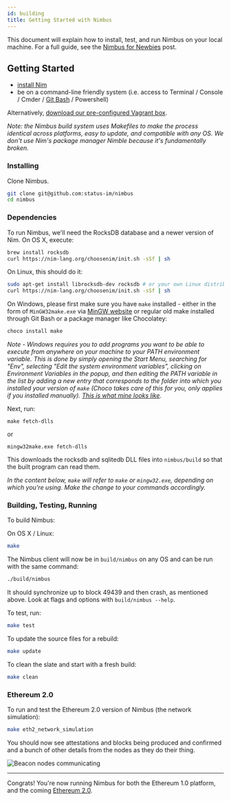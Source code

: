 ```yaml
---
id: building
title: Getting Started with Nimbus
---
```


This document will explain how to install, test, and run Nimbus on your local machine. For a full guide, see the [Nimbus for Newbies](https://our.status.im/nimbus-for-newbies/) post.

## Getting Started

- [install Nim](https://bitfalls.com/nim1)
- be on a command-line friendly system (i.e. access to Terminal / Console / Cmder / [Git Bash](https://git-scm.com) / Powershell)

Alternatively, [download our pre-configured Vagrant box](https://our.status.im/setting-up-a-local-vagrant-environment-for-nim-development/).

_Note: the Nimbus build system uses Makefiles to make the process identical across platforms, easy to update, and compatible with any OS. We don't use Nim's package manager Nimble because it's fundamentally broken._

### Installing

Clone Nimbus.

```bash
git clone git@github.com:status-im/nimbus
cd nimbus
```
### Dependencies

To run Nimbus, we'll need the RocksDB database and a newer version of Nim. On OS X, execute:

```bash
brew install rocksdb
curl https://nim-lang.org/choosenim/init.sh -sSf | sh
```

On Linux, this should do it:

```bash
sudo apt-get install librocksdb-dev rocksdb # or your own Linux distribution's equivalent
curl https://nim-lang.org/choosenim/init.sh -sSf | sh
```

On Windows, please first make sure you have `make` installed - either in the form of `MinGW32make.exe` via [MinGW website](http://www.mingw.org) or regular old make installed through Git Bash or a package manager like Chocolatey:

```bash
choco install make
```

_Note - Windows requires you to add programs you want to be able to execute from anywhere on your machine to your PATH environment variable. This is done by simply opening the Start Menu, searching for "Env", selecting "Edit the system environment variables", clicking on Environment Variables in the popup, and then editing the PATH variable in the list by adding a new entry that corresponds to the folder into which you installed your version of `make` (Choco takes care of this for you, only applies if you installed manually). [This is what mine looks like](https://imgur.com/a/yQIi6Qa)._

Next, run:

```
make fetch-dlls
```

or 

```
mingw32make.exe fetch-dlls
```

This downloads the rocksdb and sqlitedb DLL files into `nimbus/build` so that the built program can read them.

_In the content below, `make` will refer to `make` or `mingw32.exe`, depending on which you're using. Make the change to your commands accordingly._

### Building, Testing, Running

To build Nimbus:

On OS X / Linux:

```bash
make
```

The Nimbus client will now be in `build/nimbus` on any OS and can be run with the same command:

```bash
./build/nimbus
```

It should synchronize up to block 49439 and then crash, as mentioned above. Look at flags and options with `build/nimbus --help`.

To test, run:

```bash
make test
```

To update the source files for a rebuild:

```bash
make update
```

To clean the slate and start with a fresh build:

```bash
make clean
```

### Ethereum 2.0

To run and test the Ethereum 2.0 version of Nimbus (the network simulation):

```bash
make eth2_network_simulation
```

You should now see attestations and blocks being produced and confirmed and a bunch of other details from the nodes as they do their thing.

![Beacon nodes communicating](/img/beacon.jpg)

---

Congrats! You're now running Nimbus for both the Ethereum 1.0 platform, and the coming [Ethereum 2.0](https://our.status.im/tag/two-point-oh).